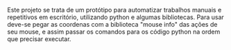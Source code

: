 Este projeto se trata de um protótipo para automatizar trabalhos manuais e repetitivos em escritório, utilizando python e algumas bibliotecas. 
Para usar deve-se pegar as coordenas com a biblioteca "mouse info" das ações de seu mouse, e assim passar os comandos para os código python na ordem que precisar executar.
